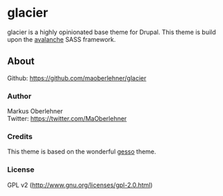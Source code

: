 # glacier
glacier is a highly opinionated base theme for Drupal. This theme is build upon the [avalanche](https://github.com/avalanchesass/avalanche) SASS framework. 

## About
Github: https://github.com/maoberlehner/glacier

### Author
Markus Oberlehner  
Twitter: https://twitter.com/MaOberlehner

### Credits
This theme is based on the wonderful [gesso](https://www.drupal.org/project/gesso) theme.

### License
GPL v2 (http://www.gnu.org/licenses/gpl-2.0.html)
